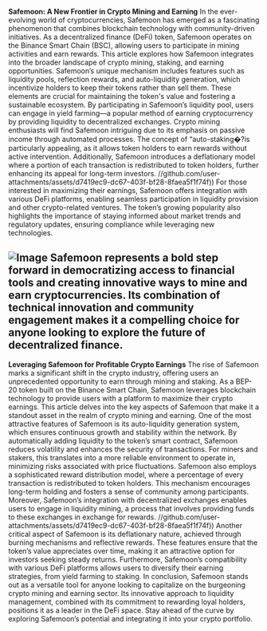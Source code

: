 **Safemoon: A New Frontier in Crypto Mining and Earning**
In the ever-evolving world of cryptocurrencies, Safemoon has emerged as a fascinating phenomenon that combines blockchain technology with community-driven initiatives. As a decentralized finance (DeFi) token, Safemoon operates on the Binance Smart Chain (BSC), allowing users to participate in mining activities and earn rewards. This article explores how Safemoon integrates into the broader landscape of crypto mining, staking, and earning opportunities.
Safemoon’s unique mechanism includes features such as liquidity pools, reflection rewards, and auto-liquidity generation, which incentivize holders to keep their tokens rather than sell them. These elements are crucial for maintaining the token's value and fostering a sustainable ecosystem. By participating in Safemoon’s liquidity pool, users can engage in yield farming—a popular method of earning cryptocurrency by providing liquidity to decentralized exchanges.
Crypto mining enthusiasts will find Safemoon intriguing due to its emphasis on passive income through automated processes. The concept of “auto-staking�?is particularly appealing, as it allows token holders to earn rewards without active intervention. Additionally, Safemoon introduces a deflationary model where a portion of each transaction is redistributed to token holders, further enhancing its appeal for long-term investors.
 //github.com/user-attachments/assets/d7419ec9-dc67-403f-bf28-8faea5f1f74f))
For those interested in maximizing their earnings, Safemoon offers integration with various DeFi platforms, enabling seamless participation in liquidity provision and other crypto-related ventures. The token’s growing popularity also highlights the importance of staying informed about market trends and regulatory updates, ensuring compliance while leveraging new technologies.

![Image](https://github.com/user-attachments/assets/d7419ec9-dc67-403f-bf28-8faea5f1f74f)
Safemoon represents a bold step forward in democratizing access to financial tools and creating innovative ways to mine and earn cryptocurrencies. Its combination of technical innovation and community engagement makes it a compelling choice for anyone looking to explore the future of decentralized finance.
---
**Leveraging Safemoon for Profitable Crypto Earnings**
The rise of Safemoon marks a significant shift in the crypto industry, offering users an unprecedented opportunity to earn through mining and staking. As a BEP-20 token built on the Binance Smart Chain, Safemoon leverages blockchain technology to provide users with a platform to maximize their crypto earnings. This article delves into the key aspects of Safemoon that make it a standout asset in the realm of crypto mining and earning.
One of the most attractive features of Safemoon is its auto-liquidity generation system, which ensures continuous growth and stability within the network. By automatically adding liquidity to the token’s smart contract, Safemoon reduces volatility and enhances the security of transactions. For miners and stakers, this translates into a more reliable environment to operate in, minimizing risks associated with price fluctuations.
Safemoon also employs a sophisticated reward distribution model, where a percentage of every transaction is redistributed to token holders. This mechanism encourages long-term holding and fosters a sense of community among participants. Moreover, Safemoon’s integration with decentralized exchanges enables users to engage in liquidity mining, a process that involves providing funds to these exchanges in exchange for rewards.
 //github.com/user-attachments/assets/d7419ec9-dc67-403f-bf28-8faea5f1f74f))
Another critical aspect of Safemoon is its deflationary nature, achieved through burning mechanisms and reflective rewards. These features ensure that the token’s value appreciates over time, making it an attractive option for investors seeking steady returns. Furthermore, Safemoon’s compatibility with various DeFi platforms allows users to diversify their earning strategies, from yield farming to staking.
In conclusion, Safemoon stands out as a versatile tool for anyone looking to capitalize on the burgeoning crypto mining and earning sector. Its innovative approach to liquidity management, combined with its commitment to rewarding loyal holders, positions it as a leader in the DeFi space. Stay ahead of the curve by exploring Safemoon’s potential and integrating it into your crypto portfolio.
